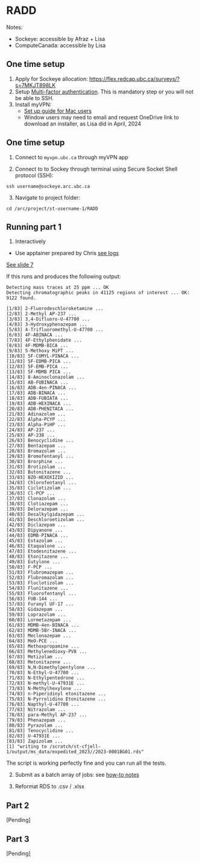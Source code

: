 # RADD


Notes:
- Sockeye: accessible by Afraz + Lisa
- ComputeCanada: accessible by Lisa
 
## One time setup 

1. Apply for Sockeye allocation: https://flex.redcap.ubc.ca/surveys/?s=7MKJT898LK
2. Setup [Multi-factor authentication](https://mfadevices.id.ubc.ca/). This is mandatory step or you will not be able to SSH.
3. Install myVPN:
   - [Set up guide for Mac users](https://ubc.service-now.com/kb_view.do?sysparm_article=KB0017956#macos)
   - Window users may need to email and request OneDrive link to download an installer, as Lisa did in April, 2024


## One time setup 

1. Connect to ```myvpn.ubc.ca``` through myVPN app
 
3. Connect to to Sockey through terminal using Secure Socket Shell protocol (SSH):
```
ssh username@sockeye.arc.ubc.ca
```

3. Navigate to project folder:
```
cd /arc/project/st-username-1/RADD
```

## Running part 1

1. Interactively

- Use apptainer prepared by Chris [see logs](https://github.com/BCCDC-DSI/RADD/blob/main/workflows/part1/log.md)
 
 [See slide 7](https://docs.google.com/presentation/d/1EoPfQdC32cnRHPE95FKA8puVm2C3zmvNykvNYOYzaO8/edit#slide=id.g2e0ef6ef4e5_0_648)

 If this runs and produces the following output:

 ```
 Detecting mass traces at 25 ppm ... OK
 Detecting chromatographic peaks in 41125 regions of interest ... OK: 9122 found.
 
 [1/83] 2-Fluorodeschloroketamine ...
 [2/83] 2-Methyl AP-237 ...
 [3/83] 3,4-Difluoro-U-47700 ...
 [4/83] 3-Hydroxyphenazepam ...
 [5/83] 4-Trifluoromethyl-U-47700 ...
 [6/83] 4F-ABINACA ...
 [7/83] 4F-Ethylphenidate ...
 [8/83] 4F-MDMB-BICA ...
 [9/83] 5-Methoxy MiPT ...
 [10/83] 5F-CUMYL-PINACA ...
 [11/83] 5F-EDMB-PICA ...
 [12/83] 5F-EMB-PICA ...
 [13/83] 5F-MDMB PICA ...
 [14/83] 8-Aminoclonazolam ...
 [15/83] AB-FUBINACA ...
 [16/83] ADB-4en-PINACA ...
 [17/83] ADB-BINACA ...
 [18/83] ADB-FUBIATA ...
 [19/83] ADB-HEXINACA ...
 [20/83] ADB-PHENITACA ...
 [21/83] Adinazolam ...
 [22/83] Alpha-PCYP ...
 [23/83] Alpha-PiHP ...
 [24/83] AP-237 ...
 [25/83] AP-238 ...
 [26/83] Benocyclidine ...
 [27/83] Bentazepam ...
 [28/83] Bromazolam ...
 [29/83] Bromofentanyl ...
 [30/83] Brorphine ...
 [31/83] Brotizolam ...
 [32/83] Butonitazene ...
 [33/83] BZO-HEXOXIZID ...
 [34/83] Chlorofentanyl ...
 [35/83] Ciclotizolam ...
 [36/83] Cl-PCP ...
 [37/83] Clonazolam ...
 [38/83] Clotiazepam ...
 [39/83] Delorazepam ...
 [40/83] Desalkylgidazepam ...
 [41/83] Deschloroetizolam ...
 [42/83] Diclazepam ...
 [43/83] Dipyanone ...
 [44/83] EDMB-PINACA ...
 [45/83] Estazolam ...
 [46/83] Etaqualone ...
 [47/83] Etodesnitazene ...
 [48/83] Etonitazene ...
 [49/83] Eutylone ...
 [50/83] F-PCP ...
 [51/83] Flubromazepam ...
 [52/83] Flubromazolam ...
 [53/83] Fluclotizolam ...
 [54/83] Flunitazene ...
 [55/83] Fluorofentanyl ...
 [56/83] FUB-144 ...
 [57/83] Furanyl UF-17 ...
 [58/83] Gidazepam ...
 [59/83] Loprazolam ...
 [60/83] Lormetazepam ...
 [61/83] MDMB-4en-BINACA ...
 [62/83] MDMB-5Br-INACA ...
 [63/83] Meclonazepam ...
 [64/83] MeO-PCE ...
 [65/83] Methoxpropamine ...
 [66/83] Methylenedioxy-PV8 ...
 [67/83] Metizolam ...
 [68/83] Metonitazene ...
 [69/83] N,N-Dimethylpentylone ...
 [70/83] N-Ethyl-U-47700 ...
 [71/83] N-Ethylpentedrone ...
 [72/83] N-methyl-U-47931E ...
 [73/83] N-Methylhexylone ...
 [74/83] n-Piperidinyl etonitazene ...
 [75/83] N-Pyrrolidino Etonitazene ...
 [76/83] Napthyl-U-47700 ...
 [77/83] Nitrazolam ...
 [78/83] para-Methyl AP-237 ...
 [79/83] Phenazepam ...
 [80/83] Pyrazolam ...
 [81/83] Tenocyclidine ...
 [82/83] U-47931E ...
 [83/83] Zapizolam ...
 [1] "writing to /scratch/st-cfjell-1/output/ms_data/expedited_2023//2023-0001BG01.rds"
 ```

 The script is working perfectly fine and you can run all the tests.

2. Submit as a batch array of jobs: see [how-to notes](https://github.com/BCCDC-DSI/RADD/issues/36) 

3. Reformat RDS to .csv / .xlsx

## Part 2 

[Pending]
 

## Part 3

[Pending]
 
